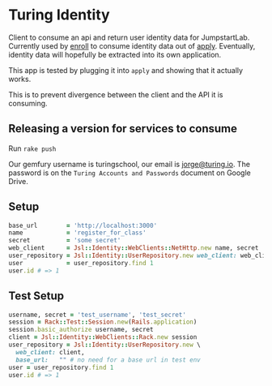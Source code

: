 # Turing Identity

Client to consume an api and return user identity data for JumpstartLab.
Currently used by [enroll](https://github.com/turingschool/enroll)
to consume identity data out of [apply](https://github.com/turingschool/apply).
Eventually, identity data will hopefully be extracted into its own application.

This app is tested by plugging it into `apply` and showing that it actually works.

This is to prevent divergence between the client and the API it is consuming.

## Releasing a version for services to consume

Run `rake push`

Our gemfury username is turingschool, our email is jorge@turing.io. The password is on the `Turing Accounts and Passwords` document on Google Drive.

## Setup

```ruby
base_url        = 'http://localhost:3000'
name            = 'register_for_class'
secret          = 'some secret'
web_client      = Jsl::Identity::WebClients::NetHttp.new name, secret
user_repository = Jsl::Identity::UserRepository.new web_client: web_client, base_url:  base_url
user            = user_repository.find 1
user.id # => 1
```

## Test Setup

```ruby
username, secret = 'test_username', 'test_secret'
session = Rack::Test::Session.new(Rails.application)
session.basic_authorize username, secret
client = Jsl::Identity::WebClients::Rack.new session
user_repository = Jsl::Identity::UserRepository.new \
  web_client: client,
  base_url:   "" # no need for a base url in test env
user = user_repository.find 1
user.id # => 1
```
